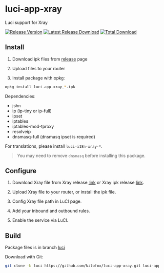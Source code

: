 # luci-app-xray

Luci support for Xray

[![Release Version](https://img.shields.io/github/release/kilofox/luci-app-xray.svg)](https://github.com/kilofox/luci-app-xray/releases/latest) [![Latest Release Download](https://img.shields.io/github/downloads/kilofox/luci-app-xray/latest/total.svg)](https://github.com/kilofox/luci-app-xray/releases/latest) [![Total Download](https://img.shields.io/github/downloads/kilofox/luci-app-xray/total.svg)](https://github.com/kilofox/luci-app-xray/releases)

## Install

1. Download ipk files from [release](https://github.com/kilofox/luci-app-xray/releases) page

2. Upload files to your router

3. Install package with opkg:

```sh
opkg install luci-app-xray_*.ipk
```

Dependencies:

- jshn
- ip (ip-tiny or ip-full)
- ipset
- iptables
- iptables-mod-tproxy
- resolveip
- dnsmasq-full (dnsmasq ipset is required)

For translations, please install ```luci-i18n-xray-*```.

> You may need to remove ```dnsmasq``` before installing this package.

## Configure

1. Download Xray file from Xray release [link](https://github.com/xray/xray-core/releases) or Xray ipk release [link](https://github.com/kilofox/openwrt-xray/releases).

2. Upload Xray file to your router, or install the ipk file.

3. Config Xray file path in LuCI page.

4. Add your inbound and outbound rules.

5. Enable the service via LuCI.

## Build

Package files is in branch [luci](https://github.com/kilofox/luci-app-xray/tree/luci)

Download with Git:

```sh
git clone -b luci https://github.com/kilofox/luci-app-xray.git luci-app-xray
```
